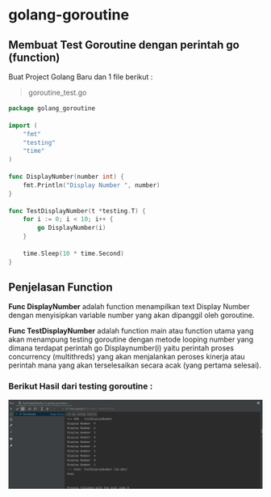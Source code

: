 # golang-goroutine
## Membuat Test Goroutine dengan perintah go (function)

Buat Project Golang Baru dan 1 file berikut :
> goroutine_test.go
```go
package golang_goroutine

import (
	"fmt"
	"testing"
	"time"
)

func DisplayNumber(number int) {
	fmt.Println("Display Number ", number)
}

func TestDisplayNumber(t *testing.T) {
	for i := 0; i < 10; i++ {
		go DisplayNumber(i)
	}

	time.Sleep(10 * time.Second)
}
```

## Penjelasan Function 

**Func DisplayNumber** adalah function menampilkan text Display Number dengan menyisipkan variable number yang akan dipanggil oleh goroutine.

**Func TestDisplayNumber** adalah function main atau function utama yang akan menampung testing goroutine dengan metode looping number yang dimana terdapat perintah
go Displaynumber(i) yaitu perintah proses concurrency (multithreds) yang akan menjalankan peroses kinerja atau perintah mana yang akan terselesaikan secara acak (yang pertama selesai).

### Berikut Hasil dari testing goroutine :
![alt text](https://github.com/febysuasaf/golang-goroutine/blob/main/hasil_run.png)
